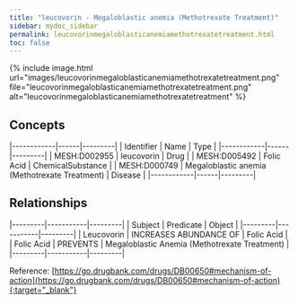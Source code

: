 ```yaml
---
title: "leucovorin - Megaloblastic anemia (Methotrexate Treatment)"
sidebar: mydoc_sidebar
permalink: leucovorinmegaloblasticanemiamethotrexatetreatment.html
toc: false 
---
```


{% include image.html url="images/leucovorinmegaloblasticanemiamethotrexatetreatment.png" file="leucovorinmegaloblasticanemiamethotrexatetreatment.png" alt="leucovorinmegaloblasticanemiamethotrexatetreatment" %}

## Concepts

|------------|------|---------|
| Identifier | Name | Type    |
|------------|------|---------|
| MESH:D002955 | leucovorin | Drug |
| MESH:D005492 | Folic Acid | ChemicalSubstance |
| MESH:D000749 | Megaloblastic anemia (Methotrexate Treatment) | Disease |
|------------|------|---------|

## Relationships

|---------|-----------|---------|
| Subject | Predicate | Object  |
|---------|-----------|---------|
| Leucovorin | INCREASES ABUNDANCE OF | Folic Acid |
| Folic Acid | PREVENTS | Megaloblastic Anemia (Methotrexate Treatment) |
|---------|-----------|---------|

Reference: [https://go.drugbank.com/drugs/DB00650#mechanism-of-action](https://go.drugbank.com/drugs/DB00650#mechanism-of-action){:target="_blank"}